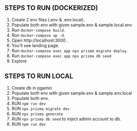 ## STEPS TO RUN (DOCKERIZED)

1. Create 2 env files (.env & .env.local).
2. Populate both env with given sample.env & sample.local.env
3. Run `docker-compose build`.
4. Run `docker-compose up -d`.
5. Open http://localhost:3000 .
6. You'll see landing page.
7. Run `docker-compose exec app npx prisma migrate deploy`.
8. Run `docker-compose exec app npx prisma db seed`
9. Explore

## STEPS TO RUN LOCAL

1. Create db in pgamin
2. Populate both env with given sample.env & sample.env.local
3. Populate both env.
4. RUN `npm run dev`
5. RUN `npx prisma migrate dev`
6. RUN `npx prisma generate`
7. RUN `npx prisma db seed` to inject admin account to db.
8. RUN `npm run dev`
